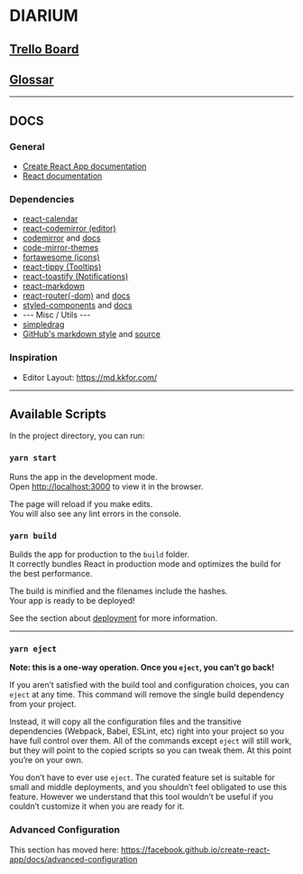 # DIARIUM

## [Trello Board](https://trello.com/b/icqnY0Iw/diarium)

## [Glossar](https://github.com/mriot/diarium/blob/master/DIARIUM.md)

---

## DOCS

### General

* [Create React App documentation](https://facebook.github.io/create-react-app/docs/getting-started)
* [React documentation](https://reactjs.org/)

### Dependencies

* [react-calendar](https://github.com/wojtekmaj/react-calendar)
* [react-codemirror (editor)](https://github.com/JedWatson/react-codemirror)
* [codemirror](https://github.com/codemirror/codemirror) and [docs](https://codemirror.net/doc/manual.html#overview)
* [code-mirror-themes](https://github.com/FarhadG/code-mirror-themes)
* [fortawesome (icons)](https://github.com/FortAwesome/react-fontawesome)
* [react-tippy (Tooltips)](https://github.com/tvkhoa/react-tippy)
* [react-toastify (Notifications)](https://github.com/fkhadra/react-toastify#demo)
* [react-markdown](https://github.com/rexxars/react-markdown)
* [react-router(-dom)](https://github.com/ReactTraining/react-router) and [docs](https://reacttraining.com/react-router/web/guides/quick-start)
* [styled-components](https://github.com/styled-components/styled-components) and [docs](https://www.styled-components.com/docs)
* --- Misc / Utils ---
* [simpledrag](https://github.com/lingtalfi/simpledrag)
* [GitHub's markdown style](https://guides.github.com/features/mastering-markdown/) and [source](https://guides.github.com/components/primer/markdown.css)

### Inspiration

* Editor Layout: https://md.kkfor.com/
---

## Available Scripts

In the project directory, you can run:

### `yarn start`

Runs the app in the development mode.<br>
Open [http://localhost:3000](http://localhost:3000) to view it in the browser.

The page will reload if you make edits.<br>
You will also see any lint errors in the console.

### `yarn build`

Builds the app for production to the `build` folder.<br>
It correctly bundles React in production mode and optimizes the build for the best performance.

The build is minified and the filenames include the hashes.<br>
Your app is ready to be deployed!

See the section about [deployment](https://facebook.github.io/create-react-app/docs/deployment) for more information.

---

### `yarn eject`

**Note: this is a one-way operation. Once you `eject`, you can’t go back!**

If you aren’t satisfied with the build tool and configuration choices, you can `eject` at any time. This command will remove the single build dependency from your project.

Instead, it will copy all the configuration files and the transitive dependencies (Webpack, Babel, ESLint, etc) right into your project so you have full control over them. All of the commands except `eject` will still work, but they will point to the copied scripts so you can tweak them. At this point you’re on your own.

You don’t have to ever use `eject`. The curated feature set is suitable for small and middle deployments, and you shouldn’t feel obligated to use this feature. However we understand that this tool wouldn’t be useful if you couldn’t customize it when you are ready for it.

### Advanced Configuration

This section has moved here: https://facebook.github.io/create-react-app/docs/advanced-configuration
